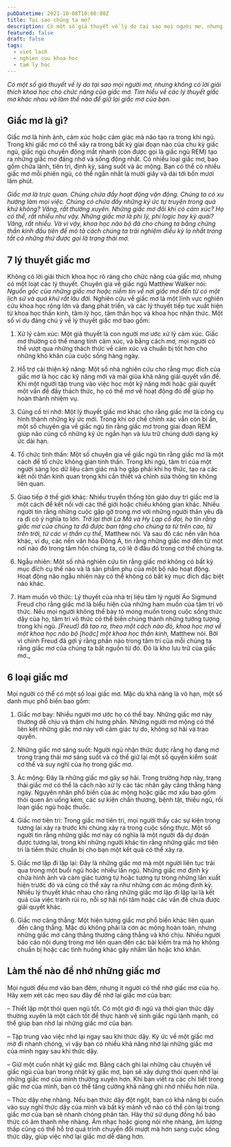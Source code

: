 ```yaml
---
pubDatetime: 2021-10-08T10:00:00Z
title: Tại sao chúng ta mơ?
description: Có một số giả thuyết về lý do tại sao mọi người mơ, nhưng không có lời giải thích khoa học cho chức năng của giấc mơ. Tìm hiểu về các lý thuyết giấc mơ khác nhau và làm thế nào để giữ lại giấc mơ của.
featured: false
draft: false
tags:
  - viet lach
  - nghien cuu khoa hoc
  - tam ly hoc
---
```


_Có một số giả thuyết về lý do tại sao mọi người mơ, nhưng không có lời giải thích khoa học cho chức năng của giấc mơ. Tìm hiểu về các lý thuyết giấc mơ khác nhau và làm thế nào để giữ lại giấc mơ của bạn._

## Giấc mơ là gì?

Giấc mơ là hình ảnh, cảm xúc hoặc cảm giác mà não tạo ra trong khi ngủ. Trong khi giấc mơ có thể xảy ra trong bất kỳ giai đoạn nào của chu kỳ giấc ngủ, giấc ngủ chuyển động mắt nhanh (còn được gọi là giấc ngủ REM) tạo ra những giấc mơ đáng nhớ và sống động nhất. Có nhiều loại giấc mơ, bao gồm chữa lành, tiên tri, định kỳ, sáng suốt và ác mộng. Bạn có thể có nhiều giấc mơ mỗi phiên ngủ, có thể ngắn nhất là mười giây và dài tới bốn mươi lăm phút.

_Giấc mơ là trực quan. Chúng chứa đầy hoạt động vận động. Chúng ta có xu hướng làm mọi việc. Chúng có chứa đầy những ký ức tự truyện trong quá khứ không? Vâng, rất thường xuyên. Những giấc mơ đôi khi có cảm xúc? Họ có thể, rất nhiều như vậy. Những giấc mơ là phi lý, phi logic hay kỳ quái? Vâng, rất nhiều. Và vì vậy, khoa học não bộ đã cho chúng ta bằng chứng thần kinh đầu tiên để mô tả cách chúng ta trải nghiệm điều kỳ lạ nhất trong tất cả những thứ được gọi là trạng thái mơ._

## 7 lý thuyết giấc mơ

Không có lời giải thích khoa học rõ ràng cho chức năng của giấc mơ, nhưng có một loạt các lý thuyết. Chuyên gia về giấc ngủ Matthew Walker nói: _Nguồn gốc của những giấc mơ hoặc niềm tin về nơi giấc mơ đến từ có một lịch sử và quá khứ rất lâu đời._ Nghiên cứu về giấc mơ là một lĩnh vực nghiên cứu khoa học rộng lớn và đang phát triển, và các lý thuyết tiếp tục xuất hiện từ khoa học thần kinh, tâm lý học, tâm thần học và khoa học nhận thức. Một số ví dụ đáng chú ý về lý thuyết giấc mơ bao gồm:

1. Xử lý cảm xúc: Một giả thuyết là con người mơ ước xử lý cảm xúc. Giấc mơ thường có thể mang tính cảm xúc, và bằng cách mơ, mọi người có thể vượt qua những thách thức về cảm xúc và chuẩn bị tốt hơn cho những khó khăn của cuộc sống hàng ngày.

2. Hỗ trợ cải thiện kỹ năng: Một số nhà nghiên cứu cho rằng mục đích của giấc mơ là học các kỹ năng mới và mài giũa khả năng giải quyết vấn đề. Khi một người tập trung vào việc học một kỹ năng mới hoặc giải quyết một vấn đề đầy thách thức, họ có thể mơ về hoạt động đó để giúp họ hoàn thành nhiệm vụ.

3. Củng cố trí nhớ: Một lý thuyết giấc mơ khác cho rằng giấc mơ là công cụ hình thành những ký ức mới. Trong khi cơ chế chính xác vẫn còn bí ẩn, một số chuyên gia về giấc ngủ tin rằng giấc mơ trong giai đoạn REM giúp não củng cố những ký ức ngắn hạn và lưu trữ chúng dưới dạng ký ức dài hạn.

4. Tổ chức tinh thần: Một số chuyên gia về giấc ngủ tin rằng giấc mơ là một cách để tổ chức không gian tinh thần. Trong khi ngủ, tâm trí của một người sàng lọc dữ liệu cảm giác mà họ gặp phải khi họ thức, tạo ra các kết nối thần kinh quan trọng khi cần thiết và chỉnh sửa thông tin không liên quan.

5. Giao tiếp ở thế giới khác: Nhiều truyền thống tôn giáo duy trì giấc mơ là một cách để kết nối với các thế giới hoặc chiều không gian khác. Nhiều người tin rằng những cuộc gặp gỡ trong mơ với những người thân yêu đã ra đi có ý nghĩa to lớn. _Trở lại thời La Mã và Hy Lạp cổ đại, họ tin rằng giấc mơ của chúng ta đã được ban tặng cho chúng ta từ trên cao, từ trên trời, từ các vị thần cụ thể_, Matthew nói. Và sau đó các nền văn hóa khác, ví dụ, các nền văn hóa Đông Á, tin rằng những giấc mơ đến từ một nơi nào đó trong tâm hồn chúng ta, có lẽ ở đâu đó trong cơ thể chúng ta.

6. Ngẫu nhiên: Một số nhà nghiên cứu tin rằng giấc mơ không có bất kỳ mục đích cụ thể nào và là sản phẩm phụ của một bộ não hoạt động. Hoạt động não ngẫu nhiên này có thể không có bất kỳ mục đích đặc biệt nào khác.

7. Ham muốn vô thức: Lý thuyết của nhà trị liệu tâm lý người Áo Sigmund Freud cho rằng giấc mơ là biểu hiện của những ham muốn của tâm trí vô thức. Nếu mọi người không thể bày tỏ mong muốn trong cuộc sống thức dậy của họ, tâm trí vô thức có thể biến chúng thành những tưởng tượng trong khi ngủ. _[Freud] đã tạo ra, theo một cách nào đó, khoa học mơ về một khoa học não bộ [hoặc] một khoa học thần kinh,_ Matthew nói. Bởi vì chính Freud đã gợi ý rằng phần nào trong tâm trí của mỗi chúng ta rằng giấc mơ của chúng ta bắt nguồn từ đó. Đó là kho lưu trữ của giấc mơ._

## 6 loại giấc mơ

Mọi người có thể có một số loại giấc mơ. Mặc dù khả năng là vô hạn, một số danh mục phổ biến bao gồm:

1. Giấc mơ bay: Nhiều người mơ ước họ có thể bay. Những giấc mơ này thường dễ chịu và thậm chí hưng phấn. Những người mơ mộng có thể liên kết những giấc mơ này với cảm giác tự do, không sợ hãi và trao quyền.

2. Những giấc mơ sáng suốt: Người ngủ nhận thức được rằng họ đang mơ trong trạng thái mơ sáng suốt và có thể giữ lại một số quyền kiểm soát cơ thể và suy nghĩ của họ trong giấc mơ.

3. Ác mộng: Đây là những giấc mơ gây sợ hãi. Trong trường hợp này, trạng thái giấc mơ có thể là cách não xử lý các tác nhân gây căng thẳng hàng ngày. Nguyên nhân phổ biến của ác mộng hoặc giấc mơ xấu bao gồm thói quen ăn uống kém, các sự kiện chấn thương, bệnh tật, thiếu ngủ, rối loạn giấc ngủ hoặc thuốc.

4. Giấc mơ tiên tri: Trong giấc mơ tiên tri, mọi người thấy các sự kiện trong tương lai xảy ra trước khi chúng xảy ra trong cuộc sống thực. Một số người tin rằng những giấc mơ này có nghĩa là một người đã dự đoán được tương lai, trong khi những người khác tin rằng những giấc mơ tiên tri là tiềm thức chuẩn bị cho bạn một kết quả có thể xảy ra.

5. Giấc mơ lặp đi lặp lại: Đây là những giấc mơ mà một người liên tục trải qua trong một buổi ngủ hoặc nhiều lần ngủ. Những giấc mơ định kỳ chứa hình ảnh và cảm giác tương tự hoặc tương tự trong những lần xuất hiện trước đó và cũng có thể xảy ra như những cơn ác mộng định kỳ. Nhiều lý thuyết khác nhau cho rằng những giấc mơ lặp đi lặp lại là kết quả của việc tránh rủi ro, nỗi sợ hãi nội tâm hoặc các vấn đề chưa được giải quyết khác.

6. Giấc mơ căng thẳng: Một hiện tượng giấc mơ phổ biến khác liên quan đến căng thẳng. Mặc dù không phải là cơn ác mộng hoàn toàn, nhưng những giấc mơ căng thẳng thường căng thẳng và khó chịu. Nhiều người báo cáo nội dung trong mơ liên quan đến các bài kiểm tra mà họ không chuẩn bị hoặc các tình huống khác gây nhầm lẫn hoặc khó khăn.

## Làm thế nào để nhớ những giấc mơ

Mọi người đều mơ vào ban đêm, nhưng ít người có thể nhớ giấc mơ của họ. Hãy xem xét các mẹo sau đây để nhớ lại giấc mơ của bạn:

– Thiết lập một thói quen ngủ tốt. Có một giờ đi ngủ và thời gian thức dậy thường xuyên là một cách tốt để thực hành vệ sinh giấc ngủ lành mạnh, có thể giúp bạn nhớ lại những giấc mơ của bạn.

– Tập trung vào việc nhớ lại ngay sau khi thức dậy. Ký ức về một giấc mơ mờ đi nhanh chóng, vì vậy bạn có nhiều khả năng nhớ lại những giấc mơ của mình ngay sau khi thức dậy.

– Giữ một cuốn nhật ký giấc mơ. Bằng cách ghi lại những câu chuyện về giấc ngủ của bạn trong nhật ký giấc mơ, bạn sẽ xây dựng thói quen nhớ lại những giấc mơ của mình thường xuyên hơn. Khi bạn viết ra các chi tiết trong giấc mơ của mình, bạn có thể tăng cường khả năng ghi nhớ nhiều hơn nữa.

– Thức dậy nhẹ nhàng. Nếu bạn thức dậy đột ngột, bạn có khả năng bị cuốn vào suy nghĩ thức dậy của mình và bất kỳ mảnh vỡ nào có thể còn lại trong giấc mơ của bạn sẽ nhanh chóng phân tán. Hãy thử sử dụng đồng hồ báo thức có âm thanh nhẹ nhàng. Âm nhạc hoặc giọng nói nhẹ nhàng, âm lượng thấp cũng có thể hỗ trợ quá trình chuyển đổi mượt mà hơn sang cuộc sống thức dậy, giúp việc nhớ lại giấc mơ dễ dàng hơn.